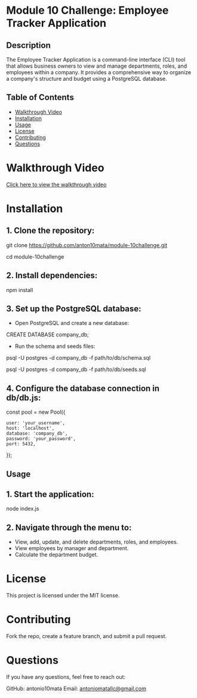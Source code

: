 # Module 10 Challenge: Employee Tracker Application


## Description
The Employee Tracker Application is a command-line interface (CLI) tool that allows business owners to view and manage departments, roles, and employees within a company. It provides a comprehensive way to organize a company's structure and budget using a PostgreSQL database.

## Table of Contents
- [Walkthrough Video](#walkthroughvideo)
- [Installation](#installation)
- [Usage](#usage)
- [License](#license)
- [Contributing](#contributing)
- [Questions](#questions)

# Walkthrough Video

[Click here to view the walkthrough video](https://youtu.be/YU5lxXbEa3k)

# Installation

## 1. Clone the repository:

git clone https://github.com/anton10mata/module-10challenge.git

cd module-10challenge

## 2. Install dependencies:

npm install

## 3. Set up the PostgreSQL database:

- Open PostgreSQL and create a new database:

CREATE DATABASE company_db;

- Run the schema and seeds files:

psql -U postgres -d company_db -f path/to/db/schema.sql

psql -U postgres -d company_db -f path/to/db/seeds.sql

## 4. Configure the database connection in db/db.js:

const pool = new Pool({

    user: 'your_username',
    host: 'localhost',
    database: 'company_db',
    password: 'your_password',
    port: 5432,
});

## Usage

## 1. Start the application:

node index.js

## 2. Navigate through the menu to:

- View, add, update, and delete departments, roles, and employees.
- View employees by manager and department.
- Calculate the department budget.

# License
This project is licensed under the MIT license.

# Contributing
Fork the repo, create a feature branch, and submit a pull request.

# Questions
If you have any questions, feel free to reach out:

GitHub: antonio10mata
Email: antoniomatallc@gmail.com

